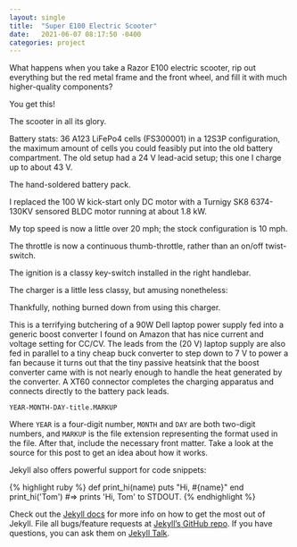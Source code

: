 ```yaml
---
layout: single
title:  "Super E100 Electric Scooter"
date:   2021-06-07 08:17:50 -0400
categories: project
---
```




What happens when you take a Razor E100 electric scooter, rip out everything but the red metal frame and the front wheel, and fill it with much higher-quality components?

You get this! 


The scooter in all its glory.

Battery stats: 36 A123 LiFePo4 cells (FS300001) in a 12S3P configuration, the maximum amount of cells you could feasibly put into the old battery compartment. The old setup had a 24 V lead-acid setup; this one I charge up to about 43 V. 

The hand-soldered battery pack.

I replaced the 100 W kick-start only DC motor with a Turnigy SK8 6374-130KV sensored BLDC motor running at about 1.8 kW.

My top speed is now a little over 20 mph; the stock configuration is 10 mph.

The throttle is now a continuous thumb-throttle, rather than an on/off twist-switch.

The ignition is a classy key-switch installed in the right handlebar.

The charger is a little less classy, but amusing nonetheless:

Thankfully, nothing burned down from using this charger.

This is a terrifying butchering of a 90W Dell laptop power supply fed into a generic boost converter I found on Amazon that has nice current and voltage setting for CC/CV. The leads from the (20 V) laptop supply are also fed in parallel to a tiny cheap buck converter to step down to 7 V to power a fan because it turns out that the tiny passive heatsink that the boost converter came with is not nearly enough to handle the heat generated by the converter. A XT60 connector completes the charging apparatus and connects directly to the battery pack leads.



`YEAR-MONTH-DAY-title.MARKUP`

Where `YEAR` is a four-digit number, `MONTH` and `DAY` are both two-digit numbers, and `MARKUP` is the file extension representing the format used in the file. After that, include the necessary front matter. Take a look at the source for this post to get an idea about how it works.

Jekyll also offers powerful support for code snippets:

{% highlight ruby %}
def print_hi(name)
  puts "Hi, #{name}"
end
print_hi('Tom')
#=> prints 'Hi, Tom' to STDOUT.
{% endhighlight %}

Check out the [Jekyll docs][jekyll-docs] for more info on how to get the most out of Jekyll. File all bugs/feature requests at [Jekyll’s GitHub repo][jekyll-gh]. If you have questions, you can ask them on [Jekyll Talk][jekyll-talk].

[jekyll-docs]: https://jekyllrb.com/docs/home
[jekyll-gh]:   https://github.com/jekyll/jekyll
[jekyll-talk]: https://talk.jekyllrb.com/
